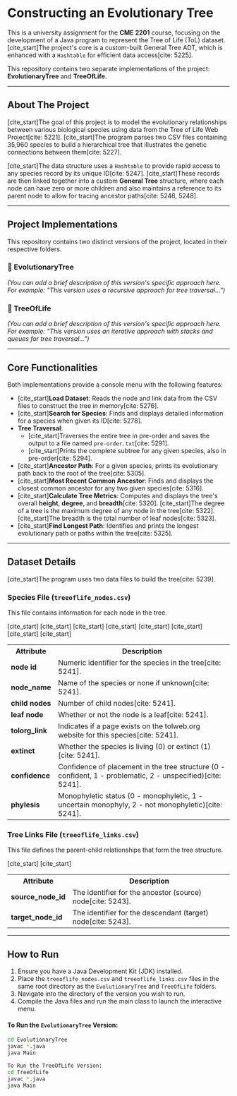 # Constructing an Evolutionary Tree

This is a university assignment for the **CME 2201** course, focusing on the development of a Java program to represent the Tree of Life (ToL) dataset. [cite_start]The project's core is a custom-built General Tree ADT, which is enhanced with a `Hashtable` for efficient data access[cite: 5225].

This repository contains two separate implementations of the project: **EvolutionaryTree** and **TreeOfLife**.

---
## About The Project

[cite_start]The goal of this project is to model the evolutionary relationships between various biological species using data from the Tree of Life Web Project[cite: 5221]. [cite_start]The program parses two CSV files containing 35,960 species to build a hierarchical tree that illustrates the genetic connections between them[cite: 5227].

[cite_start]The data structure uses a `Hashtable` to provide rapid access to any species record by its unique ID[cite: 5247]. [cite_start]These records are then linked together into a custom **General Tree** structure, where each node can have zero or more children and also maintains a reference to its parent node to allow for tracing ancestor paths[cite: 5246, 5248].

---
## Project Implementations

This repository contains two distinct versions of the project, located in their respective folders.

### 📁 EvolutionaryTree
*(You can add a brief description of this version's specific approach here. For example: "This version uses a recursive approach for tree traversal...")*

### 📁 TreeOfLife
*(You can add a brief description of this version's specific approach here. For example: "This version uses an iterative approach with stacks and queues for tree traversal...")*

---
## Core Functionalities

Both implementations provide a console menu with the following features:

* [cite_start]**Load Dataset**: Reads the node and link data from the CSV files to construct the tree in memory[cite: 5276].
* [cite_start]**Search for Species**: Finds and displays detailed information for a species when given its ID[cite: 5278].
* **Tree Traversal**:
    * [cite_start]Traverses the entire tree in pre-order and saves the output to a file named `pre-order.txt`[cite: 5291].
    * [cite_start]Prints the complete subtree for any given species, also in pre-order[cite: 5294].
* [cite_start]**Ancestor Path**: For a given species, prints its evolutionary path back to the root of the tree[cite: 5305].
* [cite_start]**Most Recent Common Ancestor**: Finds and displays the closest common ancestor for any two given species[cite: 5316].
* [cite_start]**Calculate Tree Metrics**: Computes and displays the tree's overall **height**, **degree**, and **breadth**[cite: 5320]. [cite_start]The degree of a tree is the maximum degree of any node in the tree[cite: 5322]. [cite_start]The breadth is the total number of leaf nodes[cite: 5323].
* [cite_start]**Find Longest Path**: Identifies and prints the longest evolutionary path or paths within the tree[cite: 5325].

---
## Dataset Details

[cite_start]The program uses two data files to build the tree[cite: 5239].

### Species File (`treeoflife_nodes.csv`)
This file contains information for each node in the tree.

<table>
  <tr>
    <th>Attribute</th>
    <th>Description</th>
  </tr>
  <tr>
    <td><b>node id</b></td>
    [cite_start]<td>Numeric identifier for the species in the tree[cite: 5241].</td>
  </tr>
  <tr>
    <td><b>node_name</b></td>
    [cite_start]<td>Name of the species or none if unknown[cite: 5241].</td>
  </tr>
  <tr>
    <td><b>child nodes</b></td>
    [cite_start]<td>Number of child nodes[cite: 5241].</td>
  </tr>
  <tr>
    <td><b>leaf node</b></td>
    [cite_start]<td>Whether or not the node is a leaf[cite: 5241].</td>
  </tr>
    <tr>
    <td><b>tolorg_link</b></td>
    [cite_start]<td>Indicates if a page exists on the tolweb.org website for this species[cite: 5241].</td>
  </tr>
  <tr>
    <td><b>extinct</b></td>
    [cite_start]<td>Whether the species is living (0) or extinct (1)[cite: 5241].</td>
  </tr>
  <tr>
    <td><b>confidence</b></td>
    [cite_start]<td>Confidence of placement in the tree structure (0 - confident, 1 - problematic, 2 - unspecified)[cite: 5241].</td>
  </tr>
  <tr>
    <td><b>phylesis</b></td>
    [cite_start]<td>Monophyletic status (0 - monophyletic, 1 - uncertain monophyly, 2 - not monophyletic)[cite: 5241].</td>
  </tr>
</table>

### Tree Links File (`treeoflife_links.csv`)
This file defines the parent-child relationships that form the tree structure.

<table>
  <tr>
    <th>Attribute</th>
    <th>Description</th>
  </tr>
  <tr>
    <td><b>source_node_id</b></td>
    [cite_start]<td>The identifier for the ancestor (source) node[cite: 5243].</td>
  </tr>
  <tr>
    <td><b>target_node_id</b></td>
    [cite_start]<td>The identifier for the descendant (target) node[cite: 5243].</td>
  </tr>
</table>

---
## How to Run

1.  Ensure you have a Java Development Kit (JDK) installed.
2.  Place the `treeoflife_nodes.csv` and `treeoflife_links.csv` files in the same root directory as the `EvolutionaryTree` and `TreeOfLife` folders.
3.  Navigate into the directory of the version you wish to run.
4.  Compile the Java files and run the main class to launch the interactive menu.

#### To Run the `EvolutionaryTree` Version:
```bash
cd EvolutionaryTree
javac *.java
java Main

To Run the TreeOfLife Version:
cd TreeOfLife
javac *.java
java Main

